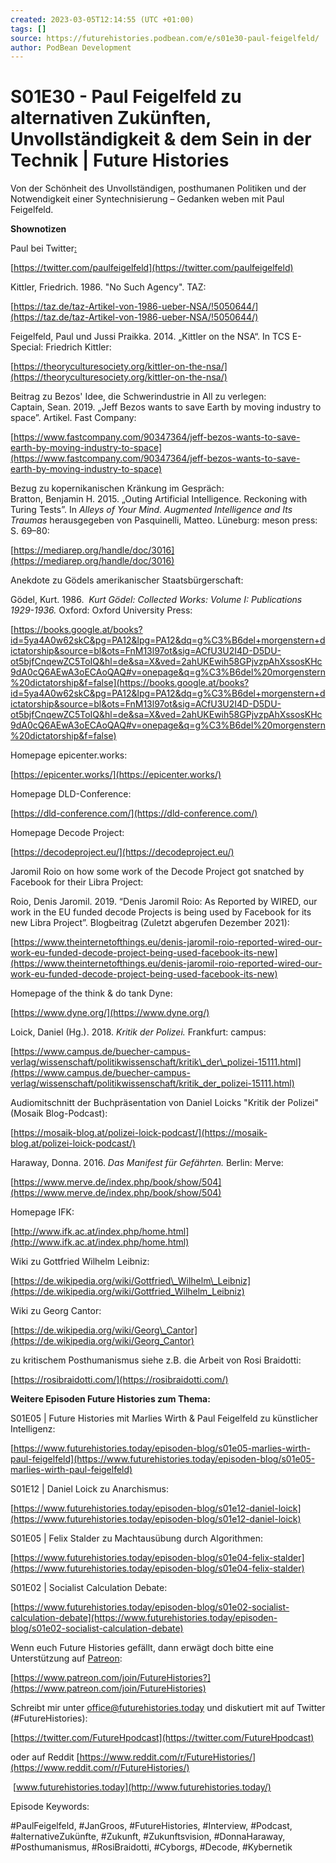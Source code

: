 ```yaml
---
created: 2023-03-05T12:14:55 (UTC +01:00)
tags: []
source: https://futurehistories.podbean.com/e/s01e30-paul-feigelfeld/
author: PodBean Development
---
```


# S01E30 - Paul Feigelfeld zu alternativen Zukünften, Unvollständigkeit & dem Sein in der Technik | Future Histories

Von der Schönheit des Unvollständigen, posthumanen Politiken und der Notwendigkeit einer Syntechnisierung – Gedanken weben mit Paul Feigelfeld.

**Shownotizen**

Paul bei Twitter[:](https://twitter.com/paulfeigelfeld)

[https://twitter.com/paulfeigelfeld](https://twitter.com/paulfeigelfeld)

  
Kittler, Friedrich. 1986. "No Such Agency". TAZ:  

[https://taz.de/taz-Artikel-von-1986-ueber-NSA/!5050644/](https://taz.de/taz-Artikel-von-1986-ueber-NSA/!5050644/)

  
Feigelfeld, Paul und Jussi Praikka. 2014. „Kittler on the NSA“. In TCS E-Special: Friedrich Kittler:

[https://theoryculturesociety.org/kittler-on-the-nsa/](https://theoryculturesociety.org/kittler-on-the-nsa/)

  
Beitrag zu Bezos' Idee, die Schwerindustrie in All zu verlegen:  
Captain, Sean. 2019. „Jeff Bezos wants to save Earth by moving industry to space”. Artikel. Fast Company:

[https://www.fastcompany.com/90347364/jeff-bezos-wants-to-save-earth-by-moving-industry-to-space](https://www.fastcompany.com/90347364/jeff-bezos-wants-to-save-earth-by-moving-industry-to-space)

  
Bezug zu kopernikanischen Kränkung im Gespräch:  
Bratton, Benjamin H. 2015. „Outing Artificial Intelligence. Reckoning with Turing Tests”. In _Alleys of Your Mind. Augmented Intelligence and Its Traumas_ herausgegeben von Pasquinelli, Matteo. Lüneburg: meson press: S. 69–80:

[https://mediarep.org/handle/doc/3016](https://mediarep.org/handle/doc/3016)

  
Anekdote zu Gödels amerikanischer Staatsbürgerschaft:

Gödel, Kurt. 1986.  _Kurt Gödel: Collected Works: Volume I: Publications 1929-1936._ Oxford: Oxford University Press:

[https://books.google.at/books?id=5ya4A0w62skC&pg=PA12&lpg=PA12&dq=g%C3%B6del+morgenstern+dictatorship&source=bl&ots=FnM13l97ot&sig=ACfU3U2I4D-D5DU-ot5bjfCnqewZC5ToIQ&hl=de&sa=X&ved=2ahUKEwih58GPjvzpAhXssosKHc9dA0cQ6AEwA3oECAoQAQ#v=onepage&q=g%C3%B6del%20morgenstern%20dictatorship&f=false](https://books.google.at/books?id=5ya4A0w62skC&pg=PA12&lpg=PA12&dq=g%C3%B6del+morgenstern+dictatorship&source=bl&ots=FnM13l97ot&sig=ACfU3U2I4D-D5DU-ot5bjfCnqewZC5ToIQ&hl=de&sa=X&ved=2ahUKEwih58GPjvzpAhXssosKHc9dA0cQ6AEwA3oECAoQAQ#v=onepage&q=g%C3%B6del%20morgenstern%20dictatorship&f=false)

  
Homepage epicenter.works:

[https://epicenter.works/](https://epicenter.works/)

  
Homepage DLD-Conference:

[https://dld-conference.com/](https://dld-conference.com/)

  
Homepage Decode Project:

[https://decodeproject.eu/](https://decodeproject.eu/)

  
Jaromil Roio on how some work of the Decode Project got snatched by Facebook for their Libra Project:

Roio, Denis Jaromil. 2019. “Denis Jaromil Roio: As Reported by WIRED, our work in the EU funded decode Projects is being used by Facebook for its new Libra Project”. Blogbeitrag (Zuletzt abgerufen Dezember 2021):

[https://www.theinternetofthings.eu/denis-jaromil-roio-reported-wired-our-work-eu-funded-decode-project-being-used-facebook-its-new](https://www.theinternetofthings.eu/denis-jaromil-roio-reported-wired-our-work-eu-funded-decode-project-being-used-facebook-its-new)

  
Homepage of the think & do tank Dyne:

[https://www.dyne.org/](https://www.dyne.org/)

  
Loick, Daniel (Hg.). 2018. _Kritik der Polizei._ Frankfurt: campus:

[https://www.campus.de/buecher-campus-verlag/wissenschaft/politikwissenschaft/kritik\_der\_polizei-15111.html](https://www.campus.de/buecher-campus-verlag/wissenschaft/politikwissenschaft/kritik_der_polizei-15111.html)

  
Audiomitschnitt der Buchpräsentation von Daniel Loicks "Kritik der Polizei" (Mosaik Blog-Podcast):

[https://mosaik-blog.at/polizei-loick-podcast/](https://mosaik-blog.at/polizei-loick-podcast/)

  
Haraway, Donna. 2016. _Das Manifest für Gefährten._ Berlin: Merve:

[https://www.merve.de/index.php/book/show/504](https://www.merve.de/index.php/book/show/504)

  
Homepage IFK:

[http://www.ifk.ac.at/index.php/home.html](http://www.ifk.ac.at/index.php/home.html)

  
Wiki zu Gottfried Wilhelm Leibniz:

[https://de.wikipedia.org/wiki/Gottfried\_Wilhelm\_Leibniz](https://de.wikipedia.org/wiki/Gottfried_Wilhelm_Leibniz)

  
Wiki zu Georg Cantor:

[https://de.wikipedia.org/wiki/Georg\_Cantor](https://de.wikipedia.org/wiki/Georg_Cantor)

  
zu kritischem Posthumanismus siehe z.B. die Arbeit von Rosi Braidotti:

[https://rosibraidotti.com/](https://rosibraidotti.com/)

**Weitere Episoden Future Histories zum Thema:**

S01E05 | Future Histories mit Marlies Wirth & Paul Feigelfeld zu künstlicher Intelligenz:

[https://www.futurehistories.today/episoden-blog/s01e05-marlies-wirth-paul-feigelfeld](https://www.futurehistories.today/episoden-blog/s01e05-marlies-wirth-paul-feigelfeld)

  
S01E12 | Daniel Loick zu Anarchismus:

[https://www.futurehistories.today/episoden-blog/s01e12-daniel-loick](https://www.futurehistories.today/episoden-blog/s01e12-daniel-loick)

  
S01E05 | Felix Stalder zu Machtausübung durch Algorithmen:

[https://www.futurehistories.today/episoden-blog/s01e04-felix-stalder](https://www.futurehistories.today/episoden-blog/s01e04-felix-stalder)

  
S01E02 | Socialist Calculation Debate:

[https://www.futurehistories.today/episoden-blog/s01e02-socialist-calculation-debate](https://www.futurehistories.today/episoden-blog/s01e02-socialist-calculation-debate)

Wenn euch Future Histories gefällt, dann erwägt doch bitte eine Unterstützung auf [Patreon](https://www.patreon.com/join/FutureHistories):

[https://www.patreon.com/join/FutureHistories?](https://www.patreon.com/join/FutureHistories)

Schreibt mir unter [office@futurehistories.today](mailto:office@futurehistories.today) und diskutiert mit auf Twitter (#FutureHistories):

[https://twitter.com/FutureHpodcast](https://twitter.com/FutureHpodcast)

oder auf Reddit [https://www.reddit.com/r/FutureHistories/](https://www.reddit.com/r/FutureHistories/)

 [www.futurehistories.today](http://www.futurehistories.today/)

  
Episode Keywords:

#PaulFeigelfeld, #JanGroos, #FutureHistories, #Interview, #Podcast, #alternativeZukünfte, #Zukunft, #Zukunftsvision, #DonnaHaraway, #Posthumanismus, #RosiBraidotti, #Cyborgs, #Decode, #Kybernetik
